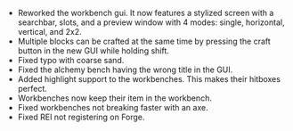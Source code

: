 - Reworked the workbench gui. It now features a stylized screen with
a searchbar, slots, and a preview window with 4 modes: single, horizontal,
vertical, and 2x2. 
- Multiple blocks can be crafted at the same time by pressing the craft button
in the new GUI while holding shift.
- Fixed typo with coarse sand.
- Fixed the alchemy bench having the wrong title in the GUI.
- Added highlight support to the workbenches. This makes their hitboxes perfect.
- Workbenches now keep their item in the workbench.
- Fixed workbenches not breaking faster with an axe.
- Fixed REI not registering on Forge.

